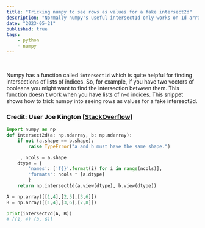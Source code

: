```yaml
---
title: "Tricking numpy to see rows as values for a fake intersect2d"
description: "Normally numpy's useful intersect1d only works on 1d arrays. This snippet shows how to trick numpy into seeing rows as values for a fake intersect2d."
date: "2023-05-21"
published: true
tags: 
    - python
    - numpy
---
```


<br>

Numpy has a function called `intersect1d` which is quite helpful for finding intersections of 
lists of indices. So, for example, if you have two vectors of booleans you might want to find the intersection between them. This function doesn't work when you have lists of n-d indices. This snippet shows how to trick numpy into seeing rows as values for a fake intersect2d.

### Credit: User Joe Kington [[StackOverflow]](https://stackoverflow.com/questions/8317022/get-intersecting-rows-across-two-2d-numpy-arrays)

```py
import numpy as np
def intersect2d(a: np.ndarray, b: np.ndarray):
	if not (a.shape == b.shape):
		raise TypeError("a and b must have the same shape.")

	_, ncols = a.shape
	dtype = {
		'names': ['f{}'.format(i) for i in range(ncols)],
		'formats': ncols * [a.dtype]
		}
	return np.intersect1d(a.view(dtype), b.view(dtype))

A = np.array([[1,4],[2,5],[3,6]])
B = np.array([[1,4],[3,6],[7,8]])

print(intersect2d(A, B))
# [(1, 4) (3, 6)]
```
